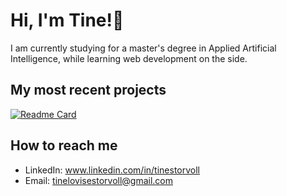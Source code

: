 # Hi, I'm Tine!👋

I am currently studying for a master's degree in Applied Artificial Intelligence, while learning web development on the side.

## My most recent projects
[![Readme Card](https://github-readme-stats.vercel.app/api/pin/?username=TLS97&repo=yelp-camp&theme=github_dark)](https://github.com/anuraghazra/github-readme-stats)

## How to reach me
* LinkedIn: www.linkedin.com/in/tinestorvoll
* Email: tinelovisestorvoll@gmail.com


